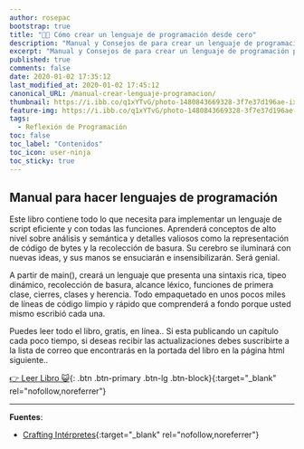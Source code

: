 ```yaml
---
author: rosepac
bootstrap: true
title: "👨‍💻 Cómo crear un lenguaje de programación desde cero"
description: "Manual y Consejos de para crear un lenguaje de programación por completo"
excerpt: "Manual y Consejos de para crear un lenguaje de programación por completo"
published: true
comments: false
date: 2020-01-02 17:35:12
last_modified_at: 2020-01-02 17:45:12
canonical_URL: /manual-crear-lenguaje-programacion/
thumbnail: https://i.ibb.co/q1xYTvG/photo-1480843669328-3f7e37d196ae-ixlib-rb-1-2.jpg
feature-img: https://i.ibb.co/q1xYTvG/photo-1480843669328-3f7e37d196ae-ixlib-rb-1-2.jpg
tags:
  - Reflexión de Programación
toc: false
toc_label: "Contenidos"
toc_icon: user-ninja
toc_sticky: true
---
```


## Manual para hacer lenguajes de programación

Este libro contiene todo lo que necesita para implementar un lenguaje de script eficiente y con todas las funciones. Aprenderá conceptos de alto nivel sobre análisis y semántica y detalles valiosos como la representación de código de bytes y la recolección de basura. Su cerebro se iluminará con nuevas ideas, y sus manos se ensuciarán e insensibilizarán. Será genial.

A partir de main(), creará un lenguaje que presenta una sintaxis rica, tipeo dinámico, recolección de basura, alcance léxico, funciones de primera clase, cierres, clases y herencia. Todo empaquetado en unos pocos miles de líneas de código limpio y rápido que comprenderá a fondo porque usted mismo escribió cada una.

Puedes leer todo el libro, gratis, en línea.. Si esta publicando un capítulo cada poco tiempo, si deseas recibir las actualizaciones debes suscribirte a la lista de correo que encontrarás en la portada del libro en la página html siguiente..

[👉 Leer Libro 😺](http://craftinginterpreters.com/contents.html){: .btn .btn-primary .btn-lg .btn-block}{:target="_blank" rel="nofollow,noreferrer"}

_____

**Fuentes**:
* [Crafting Intérpretes](http://craftinginterpreters.com/){:target="_blank" rel="nofollow,noreferrer"}